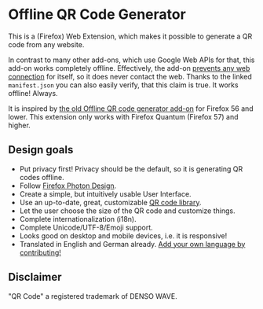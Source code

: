 # Offline QR Code Generator

This is a (Firefox) Web Extension, which makes it possible to generate a QR code from any website.

In contrast to many other add-ons, which use Google Web APIs for that, this add-on works completely offline.
Effectively, the add-on [prevents any web connection](src/manifest.json#L25) for itself, so it does never contact the web. Thanks to the linked `manifest.json` you can also easily verify, that this claim is true. It works offline! Always.

It is inspired by [the old Offline QR code generator add-on](https://github.com/catholicon/OfflineQR) for Firefox 56 and lower. This extension only works with Firefox Quantum (Firefox 57) and higher.

## Design goals
* Put privacy first! Privacy should be the default, so it is generating QR codes offline.
* Follow [Firefox Photon Design](https://design.firefox.com/photon/welcome.html).
* Create a simple, but intuitively usable User Interface.
* Use an up-to-date, great, customizable [QR code library](https://larsjung.de/kjua/).
* Let the user choose the size of the QR code and customize things.
* Complete internationalization (i18n).
* Complete Unicode/UTF-8/Emoji support.
* Looks good on desktop and mobile devices, i.e. it is responsive!
* Translated in English and German already. [Add your own language by contributing!](CONTRIBUTING.md#)

## Disclaimer

"QR Code" a registered trademark of DENSO WAVE.
